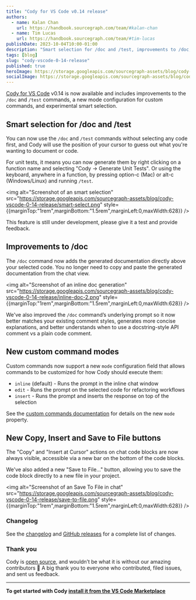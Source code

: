 ```yaml
---
title: "Cody for VS Code v0.14 release"
authors:
  - name: Kalan Chan
    url: https://handbook.sourcegraph.com/team/#kalan-chan
  - name: Tim Lucas
    url: https://handbook.sourcegraph.com/team/#tim-lucas
publishDate: 2023-10-04T10:00-01:00
description: "Smart selection for /doc and /test, improvements to /doc, a new mode configuration for custom commands, and updated code block action buttons in chat."
tags: [blog]
slug: "cody-vscode-0-14-release"
published: true
heroImage: https://storage.googleapis.com/sourcegraph-assets/blog/cody-vscode-0-14-release/cody-vscode-0.14.0-og-image.jpg
socialImage: https://storage.googleapis.com/sourcegraph-assets/blog/cody-vscode-0-14-release/cody-vscode-0.14.0-og-image.jpg
---
```


[Cody for VS Code](https://marketplace.visualstudio.com/items?itemName=sourcegraph.cody-ai) v0.14 is now available and includes improvements to the `/doc` and `/test` commands, a new mode configuration for custom commands, and experimental smart selection.


## Smart selection for /doc and /test

You can now use the `/doc` and `/test` commands without selecting any code first, and Cody will use the position of your cursor to guess out what you're wanting to document or code.

For unit tests, it means you can now generate them by right clicking on a function name and selecting "Cody → Generate Unit Tests". Or using the keyboard, anywhere in a function, by pressing option-c (Mac) or alt-c (Windows/Linux) and running `/test`.

<img alt="Screenshot of an smart selection" src="https://storage.googleapis.com/sourcegraph-assets/blog/cody-vscode-0-14-release/smart-select.png" style={{marginTop:"1rem",marginBottom:"1.5rem",marginLeft:0,maxWidth:628}} />

This feature is still under development, please give it a test and provide feedback.
## Improvements to /doc

The `/doc` command now adds the generated documentation directly above your selected code. You no longer need to copy and paste the generated documentation from the chat view.

 <img alt="Screenshot of an inline doc generation" src="https://storage.googleapis.com/sourcegraph-assets/blog/cody-vscode-0-14-release/inline-doc-2.png" style={{marginTop:"1rem",marginBottom:"1.5rem",marginLeft:0,maxWidth:628}} />
 
We've also improved the `/doc` command’s underlying prompt so it now better matches your existing comment styles, generates more concise explanations, and better understands when to use a docstring-style API comment vs a plain code comment.

## New custom command modes 

Custom commands now support a new `mode` configuration field that allows commands to be customized for how Cody should execute them:

- `inline` (default) - Runs the prompt in the inline chat window 
- `edit` - Runs the prompt on the selected code for refactoring workflows
- `insert` - Runs the prompt and inserts the response on top of the selection

See the [custom commands documentation](https://docs.sourcegraph.com/cody/custom-commands) for details on the new `mode` property.

## New Copy, Insert and Save to File buttons

The "Copy" and "Insert at Cursor" actions on chat code blocks are now always visible, accessible via a new bar on the bottom of the code blocks.

We've also added a new "Save to File..." button, allowing you to save the code block directly to a new file in your project.

<img alt="Screenshot of an Save To File in chat" src="https://storage.googleapis.com/sourcegraph-assets/blog/cody-vscode-0-14-release/save-to-file.png" style={{marginTop:"1rem",marginBottom:"1.5rem",marginLeft:0,maxWidth:628}} />


### Changelog

See the [changelog](https://github.com/sourcegraph/cody/blob/main/vscode/CHANGELOG.md) and [GitHub releases](https://github.com/sourcegraph/cody/releases) for a complete list of changes.

### Thank you

Cody is [open source](https://github.com/sourcegraph/cody), and wouldn’t be what it is without our amazing contributors 💖 A big thank you to everyone who contributed, filed issues, and sent us feedback.

---

**To get started with Cody [install it from the VS Code Marketplace](https://marketplace.visualstudio.com/items?itemName=sourcegraph.cody-ai)**
